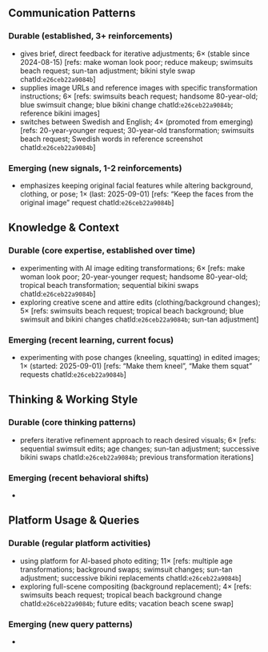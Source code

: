 ## Communication Patterns
### Durable (established, 3+ reinforcements)
- gives brief, direct feedback for iterative adjustments; 6× (stable since 2024-08-15) [refs: make woman look poor; reduce makeup; swimsuits beach request; sun-tan adjustment; bikini style swap chatId:`e26ceb22a9084b`]
- supplies image URLs and reference images with specific transformation instructions; 6× [refs: swimsuits beach request; handsome 80-year-old; blue swimsuit change; blue bikini change chatId:`e26ceb22a9084b`; reference bikini images]
- switches between Swedish and English; 4× (promoted from emerging) [refs: 20-year-younger request; 30-year-old transformation; swimsuits beach request; Swedish words in reference screenshot chatId:`e26ceb22a9084b`]

### Emerging (new signals, 1-2 reinforcements)
- emphasizes keeping original facial features while altering background, clothing, or pose; 1× (last: 2025-09-01) [refs: “Keep the faces from the original image” request chatId:`e26ceb22a9084b`]

## Knowledge & Context
### Durable (core expertise, established over time)
- experimenting with AI image editing transformations; 6× [refs: make woman look poor; 20-year-younger request; handsome 80-year-old; tropical beach transformation; sequential bikini swaps chatId:`e26ceb22a9084b`]
- exploring creative scene and attire edits (clothing/background changes); 5× [refs: swimsuits beach request; tropical beach background; blue swimsuit and bikini changes chatId:`e26ceb22a9084b`; sun-tan adjustment]

### Emerging (recent learning, current focus)
- experimenting with pose changes (kneeling, squatting) in edited images; 1× (started: 2025-09-01) [refs: “Make them kneel”, “Make them squat” requests chatId:`e26ceb22a9084b`]

## Thinking & Working Style
### Durable (core thinking patterns)
- prefers iterative refinement approach to reach desired visuals; 6× [refs: sequential swimsuit edits; age changes; sun-tan adjustment; successive bikini swaps chatId:`e26ceb22a9084b`; previous transformation iterations]

### Emerging (recent behavioral shifts)
-

## Platform Usage & Queries
### Durable (regular platform activities)
- using platform for AI-based photo editing; 11× [refs: multiple age transformations; background swaps; swimsuit changes; sun-tan adjustment; successive bikini replacements chatId:`e26ceb22a9084b`]
- exploring full-scene compositing (background replacement); 4× [refs: swimsuits beach request; tropical beach background change chatId:`e26ceb22a9084b`; future edits; vacation beach scene swap]

### Emerging (new query patterns)
-
